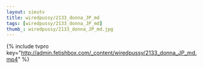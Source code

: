 ```yaml
--- 
layout: sieutv
title: wiredpussy/2133_donna_JP_md
tags: [wiredpussy/2133_donna_JP_md]
thumb_: wiredpussy/2133_donna_JP_md.jpg
---
```

{% include tvpro key="http://admin.fetishbox.com/_content/wiredpussy/2133_donna_JP_md.mp4" %} 
